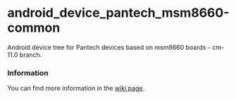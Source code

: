 android_device_pantech_msm8660-common
===================================
Android device tree for Pantech devices based on msm8660 boards - cm-11.0 branch.

### Information
You can find more information in the [wiki page](https://github.com/PantechDevTeam/android_device_pantech_presto/wiki).

